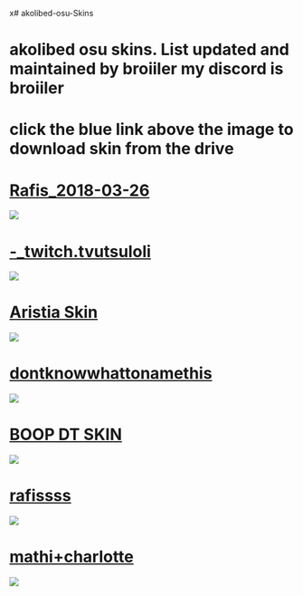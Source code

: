 x# akolibed-osu-Skins
# akolibed osu skins. List updated and maintained by broiiler my discord is broiiler

# click the blue link above the image to download skin from the drive

# [Rafis_2018-03-26](https://drive.google.com/file/d/1ST0OxDOdIZ9SuVHnjNbLU8jh97LqEBlK/view)
![](https://i.imgur.com/YbeaeuK.png)

# [-_twitch.tvutsuloli](https://drive.google.com/file/d/1FXrJbtQSmS_VPeMjyBBHGoz1MEmrO8cF/view)
![](https://i.imgur.com/IHBCFOe.png)

# [Aristia Skin](https://drive.google.com/file/d/1SzsHmCWDoKJA3NotbWrgWuPB62c_Cugp/view)
![](https://i.imgur.com/RafywxQ.png)

# [dontknowwhattonamethis](https://drive.google.com/file/d/1FjQARqbug-wancwaMA5ok1daECJjDfA7/view)
![](https://i.imgur.com/X7V1zwZ.png)

# [BOOP DT SKIN](https://drive.google.com/file/d/1y8vflgNlcdMbVeRDQYVVXM7F6CDbjYrr/view)
![](https://i.imgur.com/qZsOsZ4.png)

# [rafissss](https://drive.google.com/file/d/1fF1qh-1XcvuE7zrYstaNDU36WfUIwXJ8/view)
![](https://i.imgur.com/KJbkhml.png)

# [mathi+charlotte](https://drive.google.com/file/d/1Ay7A3Ex6inLKy3OhF8G4-Jy_irWLt_dM/view)
![](https://i.imgur.com/5i5WojR.png)
